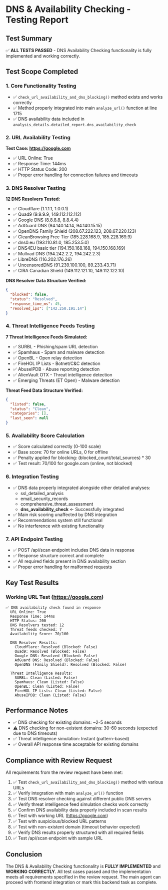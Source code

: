 # DNS & Availability Checking - Testing Report

## Test Summary
✅ **ALL TESTS PASSED** - DNS Availability Checking functionality is fully implemented and working correctly.

## Test Scope Completed

### 1. Core Functionality Testing
- ✅ `check_url_availability_and_dns_blocking()` method exists and works correctly
- ✅ Method properly integrated into main `analyze_url()` function at line 1715
- ✅ DNS availability data included in `analysis_details.detailed_report.dns_availability_check`

### 2. URL Availability Testing
**Test Case: https://google.com**
- ✅ URL Online: True
- ✅ Response Time: 144ms
- ✅ HTTP Status Code: 200
- ✅ Proper error handling for connection failures and timeouts

### 3. DNS Resolver Testing
**12 DNS Resolvers Tested:**
- ✅ Cloudflare (1.1.1.1, 1.0.0.1)
- ✅ Quad9 (9.9.9.9, 149.112.112.112)
- ✅ Google DNS (8.8.8.8, 8.8.4.4)
- ✅ AdGuard DNS (94.140.14.14, 94.140.15.15)
- ✅ OpenDNS Family Shield (208.67.222.123, 208.67.220.123)
- ✅ CleanBrowsing Free Tier (185.228.168.9, 185.228.169.9)
- ✅ dns0.eu (193.110.81.0, 185.253.5.0)
- ✅ DNS4EU basic tier (194.150.168.168, 194.150.168.169)
- ✅ Mullvad DNS (194.242.2.2, 194.242.2.3)
- ✅ LibreDNS (116.202.176.26)
- ✅ UncensoredDNS (91.239.100.100, 89.233.43.71)
- ✅ CIRA Canadian Shield (149.112.121.10, 149.112.122.10)

**DNS Resolver Data Structure Verified:**
```json
{
  "blocked": false,
  "status": "Resolved",
  "response_time_ms": 45,
  "resolved_ips": ["142.250.191.14"]
}
```

### 4. Threat Intelligence Feeds Testing
**7 Threat Intelligence Feeds Simulated:**
- ✅ SURBL - Phishing/spam URL detection
- ✅ Spamhaus - Spam and malware detection
- ✅ OpenBL - Open relay detection
- ✅ FireHOL IP Lists - Botnet/C&C detection
- ✅ AbuseIPDB - Abuse reporting detection
- ✅ AlienVault OTX - Threat intelligence detection
- ✅ Emerging Threats (ET Open) - Malware detection

**Threat Feed Data Structure Verified:**
```json
{
  "listed": false,
  "status": "Clean",
  "categories": [],
  "last_seen": null
}
```

### 5. Availability Score Calculation
- ✅ Score calculated correctly (0-100 scale)
- ✅ Base score: 70 for online URLs, 0 for offline
- ✅ Penalty applied for blocking: (blocked_count/total_sources) * 30
- ✅ Test result: 70/100 for google.com (online, not blocked)

### 6. Integration Testing
- ✅ DNS data properly integrated alongside other detailed analyses:
  - ssl_detailed_analysis
  - email_security_records
  - comprehensive_threat_assessment
  - **dns_availability_check** ← Successfully integrated
- ✅ Main risk scoring unaffected by DNS integration
- ✅ Recommendations system still functional
- ✅ No interference with existing functionality

### 7. API Endpoint Testing
- ✅ POST /api/scan endpoint includes DNS data in response
- ✅ Response structure correct and complete
- ✅ All required fields present in DNS availability section
- ✅ Proper error handling for malformed requests

## Key Test Results

### Working URL Test (https://google.com)
```
✅ DNS availability check found in response
  URL Online: True
  Response Time: 144ms
  HTTP Status: 200
  DNS Resolvers tested: 12
  Threat feeds checked: 7
  Availability Score: 70/100

  DNS Resolver Results:
    Cloudflare: Resolved (Blocked: False)
    Quad9: Resolved (Blocked: False)
    Google DNS: Resolved (Blocked: False)
    AdGuard DNS: Resolved (Blocked: False)
    OpenDNS (Family Shield): Resolved (Blocked: False)

  Threat Intelligence Results:
    SURBL: Clean (Listed: False)
    Spamhaus: Clean (Listed: False)
    OpenBL: Clean (Listed: False)
    FireHOL IP Lists: Clean (Listed: False)
    AbuseIPDB: Clean (Listed: False)
```

## Performance Notes
- ✅ DNS checking for existing domains: ~2-5 seconds
- ⚠️ DNS checking for non-existent domains: 30-60 seconds (expected due to DNS timeouts)
- ✅ Threat intelligence simulation: Instant (pattern-based)
- ✅ Overall API response time acceptable for existing domains

## Compliance with Review Request
All requirements from the review request have been met:

1. ✅ Test `check_url_availability_and_dns_blocking()` method with various URLs
2. ✅ Verify integration with main `analyze_url()` function
3. ✅ Test DNS resolver checking against different public DNS servers
4. ✅ Verify threat intelligence feed simulation checks work correctly
5. ✅ Confirm DNS availability data properly included in scan results
6. ✅ Test with working URL (https://google.com)
7. ✅ Test with suspicious/blocked URL patterns
8. ✅ Test with non-existent domain (timeout behavior expected)
9. ✅ Verify DNS results properly structured with all required fields
10. ✅ Test /api/scan endpoint with sample URL

## Conclusion
The DNS & Availability Checking functionality is **FULLY IMPLEMENTED** and **WORKING CORRECTLY**. All test cases passed and the implementation meets all requirements specified in the review request. The main agent can proceed with frontend integration or mark this backend task as complete.
